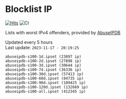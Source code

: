 # Blocklist IP

[![Hits](https://hits.seeyoufarm.com/api/count/incr/badge.svg?url=https%3A%2F%2Fgithub.com%2Fborestad%2Fblocklist-ip%2F&count_bg=%2379C83D&title_bg=%23555555&icon=&icon_color=%23E7E7E7&title=hits&edge_flat=false)](https://hits.seeyoufarm.com)  ![CI](https://img.shields.io/github/workflow/status/borestad/blocklist-ip/CI?style=flat-square)

Lists with worst IPv4 offenders, provided by [AbuseIPDB](https://www.abuseipdb.com/)

<!-- FOOTER-PLACEHOLDER -->
Updated every 5 hours<br>
Last update: `2023-11-17 - 20:19:25`
```
abuseipdb-s100-1d.ipset (23897 ip)
abuseipdb-s100-2d.ipset (27898 ip)
abuseipdb-s100-3d.ipset (30644 ip)
abuseipdb-s100-7d.ipset (36336 ip)
abuseipdb-s100-30d.ipset (57413 ip)
abuseipdb-s100-60d.ipset (84735 ip)
abuseipdb-s100-90d.ipset (109425 ip)
abuseipdb-s100-120d.ipset (132669 ip)
abuseipdb-s100-all.ipset (412345 ip)
```
